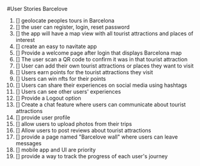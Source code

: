 #User Stories Barcelove
1. [] geolocate peoples tours in Barcelona
2. [] the user can register, login, reset password
3. [] the app will have a map view with all tourist attractions and places of interest
4. [] create an easy to navitate app
5. [] Provide a welcome page after login that displays Barcelona map
6. [] The user scan a QR code to confirm it was in that tourist attraction
7. [] User can add their own tourist attractions or places they want to visit
8. [] Users earn points for the tourist attractions they visit
9. [] Users can win nfts for their points
10. [] Users can share their experiences on social media using hashtags
11. [] Users can see other users' experiences
12. [] Provide a Logout option
13. [] Create a chat feature where users can communicate about tourist attractions
14. [] provide user profile
15. [] allow users to upload photos from their trips
16. [] Allow users to post reviews about tourist attractions 
17. [] provide a page named "Barcelove wall" where users can leave messages
18. [] mobile app and UI are priority
19. [] provide a way to track the progress of each user's journey
